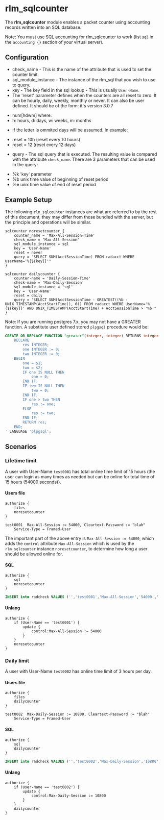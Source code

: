# rlm_sqlcounter
The **rlm_sqlcounter** module enables a packet counter using accounting records written into an SQL database.

Note: You must use SQL accounting for rlm_sqlcounter to work (list ``sql`` in the ``accounting {}`` section of your virtual server).

## Configuration

* check_name - This is the name of the attribute that is used to set the counter limit.
* sql_module_instance - The instance of the rlm_sql that you wish to use to query.
* key - The key field in the sql lookup - This is usually ``User-Name``.
* The 'reset' parameter defines when the counters are all reset to zero.  It can be hourly, daily, weekly, monthly or never.  It can also be user defined. It should be of the form: it's version 3.0.7 
- num[hdwm] where:
- h: hours, d: days, w: weeks, m: months
 * If the letter is ommited days will be assumed. In example:
- reset = 10h (reset every 10 hours)
- reset = 12  (reset every 12 days)

* query - The sql query that is executed. The resulting value is compared with the attribute ``check_name``.
There are 3 parameters that can be used in the query:
- %k	'key' parameter
- %b	unix time value of beginning of reset period
- %e	unix time value of end of reset period

## Example Setup
The following ``rlm_sqlcounter`` instances are what are referred to by the rest of this document, they may differ from those bundled with the server, but the principle and operations will be similar.

```
sqlcounter noresetcounter {
    counter_name = 'Max-All-Session-Time'
    check_name = 'Max-All-Session'
    sql_module_instance = sql
    key = 'User-Name'
    reset = never
    query = "SELECT SUM(AcctSessionTime) FROM radacct WHERE UserName='%{${key}}'"
}
```

```
sqlcounter dailycounter {
    counter-name = 'Daily-Session-Time'
    check-name = 'Max-Daily-Session'
    sql_module_instance = 'sql'
    key = 'User-Name'
    reset = daily
    query = "SELECT SUM(AcctSessionTime - GREATEST((%b - UNIX_TIMESTAMP(AcctStartTime)), 0)) FROM radacct WHERE UserName='%{${key}}' AND UNIX_TIMESTAMP(AcctStartTime) + AcctSessionTime > '%b'"
}
```

Note: If you are running postgres 7.x, you may not have a GREATER function. A substitute user defined stored ``plpgsql`` procedure would be:
```sql
CREATE OR REPLACE FUNCTION "greater"(integer, integer) RETURNS integer AS '
    DECLARE
        res INTEGER;
        one INTEGER := 0;
        two INTEGER := 0;
    BEGIN
        one = $1;
        two = $2;
        IF one IS NULL THEN
            one = 0;
        END IF;
        IF two IS NULL THEN
            two = 0;
        END IF;
        IF one > two THEN
            res := one;
        ELSE
            res := two;
        END IF;
        RETURN res;
    END;
' LANGUAGE 'plpgsql';
```

## Scenarios
### Lifetime limit
A user with User-Name ``test0001`` has total online time limit of 15 hours (the user can login as many times as needed but can be online for total time of 15 hours (54000 seconds)).

#### Users file
```
authorize {
    files
    noresetcounter
}
```

```
test0001  Max-All-Session := 54000, Cleartext-Password := "blah"
    Service-Type = Framed-User
```

The important part of the above entry is ``Max-All-Session := 54000``, which adds the ``control`` attribute ``Max-All-Session``
which is used by the ``rlm_sqlcounter`` instance ``noresetcounter``, to determine how long a user should be allowed online for.

#### SQL
```
authorize {
    sql
    noresetcounter
}
```

```sql
INSERT into radcheck VALUES ('','test0001','Max-All-Session','54000',':=');
```

#### Unlang
```
authorize {
    if (User-Name == 'test0001') {
        update {
            control:Max-All-Session := 54000
        }
    }
    noresetcounter
}
```

### Daily limit
A user with User-Name ``test0002`` has  online time limit of 3 hours per day.

#### Users file
```
authorize {
    files
    dailycounter
}
```

```
test0002  Max-Daily-Session := 10800, Cleartext-Password := "blah"
    Service-Type = Framed-User
```

#### SQL
```
authorize {
    sql
    dailycounter
}
```

```sql
INSERT into radcheck VALUES ('','test0002','Max-Daily-Session','10800',':=');
```

#### Unlang
```
authorize {
    if (User-Name == 'test0002') {
        update {
            control:Max-Daily-Session := 10800
        }
    }
    dailycounter
}